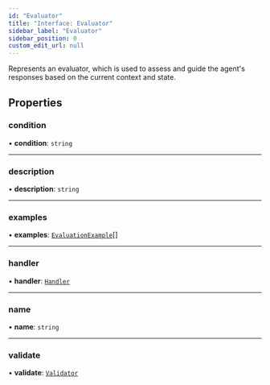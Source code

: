 ```yaml
---
id: "Evaluator"
title: "Interface: Evaluator"
sidebar_label: "Evaluator"
sidebar_position: 0
custom_edit_url: null
---
```


Represents an evaluator, which is used to assess and guide the agent's responses based on the current context and state.

## Properties

### condition

• **condition**: `string`

___

### description

• **description**: `string`

___

### examples

• **examples**: [`EvaluationExample`](EvaluationExample.md)[]

___

### handler

• **handler**: [`Handler`](../types/Handler.md)

___

### name

• **name**: `string`

___

### validate

• **validate**: [`Validator`](../types/Validator.md)
